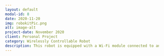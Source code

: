 ```yaml
---
layout: default
modal-id: 8
date: 2020-11-20
img: robokitPic.png
alt: image-alt
project-date: November 2020
client: Personal Project
category: Wirelessly Controllable Robot
description: This robot is equipped with a Wi-Fi module connected to an Arduino, enabling it to establish a connection to the internet. Additionally, it features a front-facing sensor capable of accurately measuring the distance between the robot and its surroundings. This setup allows for seamless operation, as all commands can be initiated directly from a laptop by simply clicking buttons on the interface.
---
```

